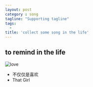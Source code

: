 ```yaml
---
layout: post
category : song
tagline: "Supporting tagline"
tags:
  -
title: 'collect some song in the life'
---
```

to remind in the life
---

![love](http://lkkandsyf.github.com/pictures/life-song.jpg)

<!--more-->

 + 不仅仅是喜欢
 + That Girl
